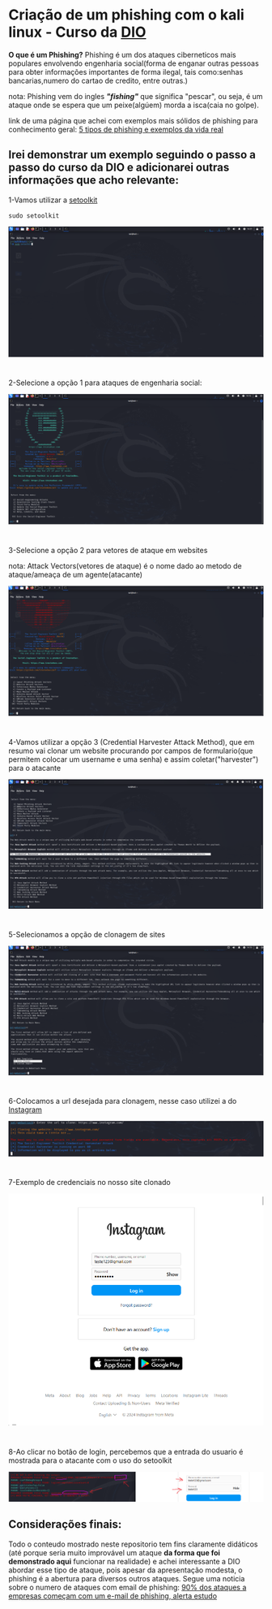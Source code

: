 # Criação de um phishing com o kali linux - Curso da [DIO](https://web.dio.me)

**O que é um Phishing?**
Phishing é um dos ataques ciberneticos mais populares envolvendo engenharia social(forma de enganar outras pessoas para obter informações importantes de forma ilegal, tais como:senhas bancarias,numero do cartao de credito, entre outras.)

nota: Phishing vem do ingles ***"fishing"*** que significa "pescar", ou seja, é um ataque onde se espera que um peixe(algúem) morda a isca(caia no golpe).

link de uma página que achei com exemplos mais sólidos de phishing para conhecimento geral: [5 tipos de phishing e exemplos da vida real](https://dtnetwork.com.br/5-tipos-de-phishing-e-exemplos-da-vida-real/)

## Irei demonstrar um exemplo seguindo o passo a passo do curso da DIO e adicionarei outras informações que acho relevante:


1-Vamos utilizar a [setoolkit](https://github.com/trustedsec/social-engineer-toolkit)

```
sudo setoolkit
```
![alt text](images/01.png)

#

2-Selecione a opção 1 para ataques de engenharia social:

![alt text](images/02.png)

#

3-Selecione a opção 2 para vetores de ataque em websites

nota: Attack Vectors(vetores de ataque) é o nome dado ao metodo de ataque/ameaça de um agente(atacante)

![alt text](images/03.png)

#

4-Vamos utilizar a opção 3 (Credential Harvester Attack Method), que em resumo vai clonar um website procurando por campos de formulario(que permitem colocar um username e uma senha) e assim coletar("harvester") para o atacante

![alt text](images/04.png)

#

5-Selecionamos a opção de clonagem de sites

![alt text](images/05.png)

#

6-Colocamos a url desejada para clonagem, nesse caso utilizei a do [Instagram](https://www.instagram.com/)

![alt text](images/06.png)

#

7-Exemplo de credenciais no nosso site clonado

![alt text](images/07.png)

#

8-Ao clicar no botão de login, percebemos que a entrada do usuario é mostrada para o atacante com o uso do setoolkit

![alt text](images/08.png)



## Considerações finais:

Todo o conteudo mostrado neste repositorio tem fins claramente didáticos (até porque seria muito improvável um ataque **da forma que foi demonstrado aqui** funcionar na realidade) e achei interessante a DIO abordar esse tipo de ataque, pois apesar da apresentação modesta, o phishing é a abertura para diversos outros ataques. Segue uma noticia sobre o numero de ataques com email de phishing: [90% dos ataques a empresas começam com um e-mail de phishing, alerta estudo](https://securityleaders.com.br/90-dos-ataques-a-empresas-comecam-com-um-e-mail-de-phishing-alerta-estudo)
